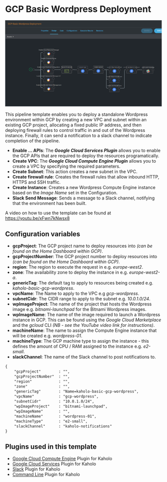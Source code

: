 # GCP Basic Wordpress Deployment

![GCP-Basic-Wordpress-Deployment](/images/gcp-basic-wordpress-deployment.png)

This pipeline template enables you to deploy a standalone Wordpress environment within GCP by creating a new VPC and subnet within an existing GCP project, allocating a fixed public IP address, and then deploying firewall rules to control traffic in and out of the Wordpress instance. Finally, it can send a notification to a slack channel to indicate completion of the pipeline.

* **Enable ... APIs**: The **_Google Cloud Services Plugin_** allows you to enable the GCP APIs that are required to deploy the resources programatically.
* **Create VPC**: The **_Google Cloud Compute Engine Plugin_** allows you to create a VPC by specifying the required parameters.
* **Create Subnet**: This action creates a new subnet in the VPC.
* **Create firewall rule**: Creates the firewall rules that allow inbound HTTP, HTTPS and SSH traffic.
* **Create Instance**: Creates a new Wordpress Compute Engine instance based on the _Image Name_ set in the Configuration.
* **Slack Send Message**: Sends a message to a Slack channel, notifying that the environment has been built.

A video on how to use the template can be found at https://youtu.be/xFwn7kNwsx8

## Configuration variables

* **gcpProject**: The GCP project name to deploy resources into _(can be found on the Home Dashboard within GCP)_.
* **gcpProjectNumber**: The GCP project number to deploy resources into _(can be found on the Home Dashboard within GCP)_.
* **region**: The region to execute the request in e.g. _europe-west2_.
* **zone**: The availability zone to deploy the instance in e.g. _europe-west2-a_.
* **genericTag**: The default tag to apply to resources being created e.g. _kaholo-basic-gcp-wordpress_.
* **vpcName**: The Name to apply to the VPC e.g _gcp-wordpress_.
* **subnetCidr**: The CIDR range to apply to the subnet  e.g. _10.0.1.0/24_.
* **wpImageProject**: The name of the project that hosts the Wordpress image e.g. _bitnami-launchpad_ for the Bitnami Wordpress images.
* **wpImageName**: The name of the image required to launch a Wordpress instance in GCP. This can be found using the _Google Cloud Marketplace_ and the _gcloud_ CLI _(NB - see the YouTube video link for instructions)_.
* **machineName**: The name to assign the Compute Engine instance that will be created e.g. _wordpress-01_.
* **machineType**: The GCP machine type to assign the instance - this defines the amount of CPU / RAM assigned to the instance e.g. _e2-small_.
* **slackChannel**: The name of the Slack channel to post notifications to.

```
{
    "gcpProject"        : "",
    "gcpProjectNumber"  : "",
    "region"            : "",
    "zone"              : "",
    "genericTag"        : "Name=kaholo-basic-gcp-wordpress",
    "vpcName"           : "gcp-wordpress",
    "subnetCidr"        : "10.0.1.0/24",
    "wpImageProject"    : "bitnami-launchpad",
    "wpImageName"       : "",
    "machineName"       : "wordpress-01",
    "machineType"       : "e2-small",
    "slackChannel"      : "kaholo-notifications"
}
```
## Plugins used in this template

* [Google Cloud Compute Engine](https://github.com/Kaholo/kaholo-plugin-GoogleCloudComputeEngine) Plugin for Kaholo
* [Google Cloud Services](https://github.com/Kaholo/kaholo-plugin-google-cloud-services) Plugin for Kaholo
* [Slack](https://github.com/Kaholo/kaholo-plugin-slack) Plugin for Kaholo
* [Command Line](https://github.com/Kaholo/kaholo-plugin-cmd) Plugin for Kaholo
